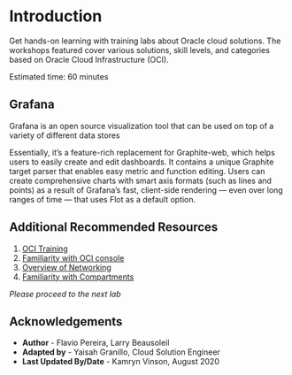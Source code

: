 # Introduction

Get hands-on learning with training labs about Oracle cloud solutions. The workshops featured cover various solutions, skill levels, and categories based on Oracle Cloud Infrastructure (OCI).

Estimated time: 60 minutes

## Grafana

Grafana is an open source visualization tool that can be used on top of a variety of different data stores

Essentially, it’s a feature-rich replacement for Graphite-web, which helps users to easily create and edit dashboards. It contains a unique Graphite target parser that enables easy metric and function editing. Users can create comprehensive charts with smart axis formats (such as lines and points) as a result of Grafana’s fast, client-side rendering — even over long ranges of time — that uses Flot as a default option.

## Additional Recommended Resources

1. [OCI Training](https://cloud.oracle.com/en_US/iaas/training)
2. [Familiarity with OCI console](https://docs.us-phoenix-1.oraclecloud.com/Content/GSG/Concepts/console.htm)
3. [Overview of Networking](https://docs.us-phoenix-1.oraclecloud.com/Content/Network/Concepts/overview.htm)
4. [Familiarity with Compartments](https://docs.us-phoenix-1.oraclecloud.com/Content/GSG/Concepts/concepts.htm)

*Please proceed to the next lab*

## Acknowledgements

- **Author** - Flavio Pereira, Larry Beausoleil
- **Adapted by** -  Yaisah Granillo, Cloud Solution Engineer
- **Last Updated By/Date** - Kamryn Vinson, August 2020



